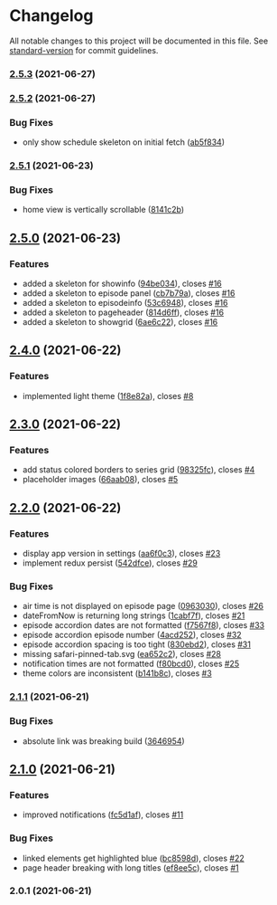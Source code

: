 # Changelog

All notable changes to this project will be documented in this file. See [standard-version](https://github.com/conventional-changelog/standard-version) for commit guidelines.

### [2.5.3](https://github.com/grbull/lini/compare/v2.5.2...v2.5.3) (2021-06-27)

### [2.5.2](https://github.com/grbull/lini/compare/v2.5.1...v2.5.2) (2021-06-27)


### Bug Fixes

* only show schedule skeleton on initial fetch ([ab5f834](https://github.com/grbull/lini/commit/ab5f83419d1e83e624b2429e2424e599f6f1b98f))

### [2.5.1](https://github.com/grbull/lini/compare/v2.5.0...v2.5.1) (2021-06-23)


### Bug Fixes

* home view is vertically scrollable ([8141c2b](https://github.com/grbull/lini/commit/8141c2b39c23344e3d8859d23a827f17a93a4eb3))

## [2.5.0](https://github.com/grbull/lini/compare/v2.4.0...v2.5.0) (2021-06-23)


### Features

* added a skeleton for showinfo ([94be034](https://github.com/grbull/lini/commit/94be03471956f311dec799cf5cce48ae1704ef7c)), closes [#16](https://github.com/grbull/lini/issues/16)
* added a skeleton to episode panel ([cb7b79a](https://github.com/grbull/lini/commit/cb7b79a81208f84bf75bbf7724185455041af7e8)), closes [#16](https://github.com/grbull/lini/issues/16)
* added a skeleton to episodeinfo ([53c6948](https://github.com/grbull/lini/commit/53c6948a63b5a2b3de77c995a3720523fd0efbb0)), closes [#16](https://github.com/grbull/lini/issues/16)
* added a skeleton to pageheader ([814d6ff](https://github.com/grbull/lini/commit/814d6ff889608be07f2545c00d2477874553e78a)), closes [#16](https://github.com/grbull/lini/issues/16)
* added a skeleton to showgrid ([6ae6c22](https://github.com/grbull/lini/commit/6ae6c229327a723e2459034976bb11314c52d21c)), closes [#16](https://github.com/grbull/lini/issues/16)

## [2.4.0](https://github.com/grbull/lini/compare/v2.3.0...v2.4.0) (2021-06-22)


### Features

* implemented light theme ([1f8e82a](https://github.com/grbull/lini/commit/1f8e82a5a9401d26c04ebed2f469822bed1ef9aa)), closes [#8](https://github.com/grbull/lini/issues/8)

## [2.3.0](https://github.com/grbull/lini/compare/v2.2.0...v2.3.0) (2021-06-22)


### Features

* add status colored borders to series grid ([98325fc](https://github.com/grbull/lini/commit/98325fc7a4690d9146a3a5a40152100cb8004bcc)), closes [#4](https://github.com/grbull/lini/issues/4)
* placeholder images ([66aab08](https://github.com/grbull/lini/commit/66aab08cc43bc002b5b737df3379db06e58d8bcd)), closes [#5](https://github.com/grbull/lini/issues/5)

## [2.2.0](https://github.com/grbull/lini/compare/v2.1.1...v2.2.0) (2021-06-22)


### Features

* display app version in settings ([aa6f0c3](https://github.com/grbull/lini/commit/aa6f0c33a23134c1c329993450f7b29913d4bae9)), closes [#23](https://github.com/grbull/lini/issues/23)
* implement redux persist ([542dfce](https://github.com/grbull/lini/commit/542dfce38199e6267ebe4bfd60948b035537d81c)), closes [#29](https://github.com/grbull/lini/issues/29)


### Bug Fixes

* air time is not displayed on episode page ([0963030](https://github.com/grbull/lini/commit/0963030d251c3f6f6c5f38051ede5493368f0601)), closes [#26](https://github.com/grbull/lini/issues/26)
* dateFromNow is returning long strings ([1cabf7f](https://github.com/grbull/lini/commit/1cabf7f930d3620577fc9fac94c558a7f2f9892c)), closes [#21](https://github.com/grbull/lini/issues/21)
* episode accordion dates are not formatted ([f7567f8](https://github.com/grbull/lini/commit/f7567f8126e3e76626baf2796fa9c75e9d43143c)), closes [#33](https://github.com/grbull/lini/issues/33)
* episode accordion episode number ([4acd252](https://github.com/grbull/lini/commit/4acd25243e481ceddd237ee3b42410a0f41629bb)), closes [#32](https://github.com/grbull/lini/issues/32)
* episode accordion spacing is too tight ([830ebd2](https://github.com/grbull/lini/commit/830ebd2942f9adb48755b8460c2ed373ec354884)), closes [#31](https://github.com/grbull/lini/issues/31)
* missing safari-pinned-tab.svg ([ea652c2](https://github.com/grbull/lini/commit/ea652c24c5099e859b47203349eb58b6255bd971)), closes [#28](https://github.com/grbull/lini/issues/28)
* notification times are not formatted ([f80bcd0](https://github.com/grbull/lini/commit/f80bcd080af8afe4a321ae2e2091726ea59869f8)), closes [#25](https://github.com/grbull/lini/issues/25)
* theme colors are inconsistent ([b141b8c](https://github.com/grbull/lini/commit/b141b8ce205618207b17183eb0a90453286469f7)), closes [#3](https://github.com/grbull/lini/issues/3)

### [2.1.1](https://github.com/grbull/lini/compare/v2.1.0...v2.1.1) (2021-06-21)


### Bug Fixes

* absolute link was breaking build ([3646954](https://github.com/grbull/lini/commit/364695413854ec400d0964e1e6f4e9e2894f2b51))

## [2.1.0](https://github.com/grbull/lini/compare/v2.0.1...v2.1.0) (2021-06-21)


### Features

* improved notifications ([fc5d1af](https://github.com/grbull/lini/commit/fc5d1afd8d0597c27c7bdb7d61ff0445943f68e8)), closes [#11](https://github.com/grbull/lini/issues/11)


### Bug Fixes

* linked elements get highlighted blue ([bc8598d](https://github.com/grbull/lini/commit/bc8598d9f9b6db8cb7ad2f06d805f2d9f3b68f51)), closes [#22](https://github.com/grbull/lini/issues/22)
* page header breaking with long titles ([ef8ee5c](https://github.com/grbull/lini/commit/ef8ee5c7cc6f70f7d59a92a8d05ffae4f4a175ef)), closes [#1](https://github.com/grbull/lini/issues/1)

### 2.0.1 (2021-06-21)
